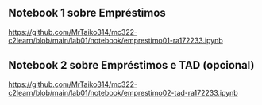 ## Notebook 1 sobre Empréstimos

https://github.com/MrTaiko314/mc322-c2learn/blob/main/lab01/notebook/emprestimo01-ra172233.ipynb

## Notebook 2 sobre Empréstimos e TAD (opcional)

https://github.com/MrTaiko314/mc322-c2learn/blob/main/lab01/notebook/emprestimo02-tad-ra172233.ipynb